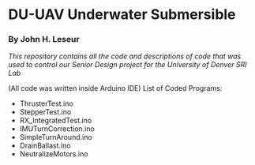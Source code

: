 # DU-UAV Underwater Submersible
### By John H. Leseur

*This repository contains all the code and descriptions of code that was used to control our Senior Design project for the University of Denver SRI Lab*

(All code was written inside Arduino IDE)
List of Coded Programs:
- ThrusterTest.ino
- StepperTest.ino
- RX_IntegratedTest.ino
- IMUTurnCorrection.ino
- SimpleTurnAround.ino
- DrainBallast.ino
- NeutralizeMotors.ino
  


